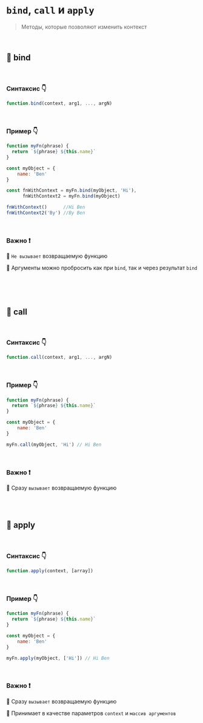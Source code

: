 # `bind`, `call` и `apply`
> Методы, которые позволяют изменить контекст

<br> 

## 🚩 bind

<br>

### Синтаксис 👇
```javascript
function.bind(context, arg1, ..., argN)
```
<br>

### Пример 👇
```javascript
function myFn(phrase) {
  return `${phrase} ${this.name}`
}

const myObject = {
    name: 'Ben'
}

const fnWithContext = myFn.bind(myObject, 'Hi'),
      fnWithContext2 = myFn.bind(myObject)

fnWithContext()      //Hi Ben
fnWithContext2('By') //By Ben
```

<br>

### Важно ❗

🔴 `Не вызывает` возвращаемую функцию

🔴 Аргументы можно пробросить как при `bind`, так и через результат `bind`

<br>
<br>
<br>


## 🚩 call

<br>

### Синтаксис 👇
```javascript
function.call(context, arg1, ..., argN)
```
<br>

### Пример 👇
```javascript
function myFn(phrase) {
  return `${phrase} ${this.name}`
}

const myObject = {
    name: 'Ben'
}

myFn.call(myObject, 'Hi') // Hi Ben
```

<br>

### Важно ❗

🔴 Сразу `вызывает` возвращаемую функцию

<br>
<br>


## 🚩 apply

<br>

### Синтаксис 👇
```javascript
function.apply(context, [array])
```
<br>

### Пример 👇
```javascript
function myFn(phrase) {
  return `${phrase} ${this.name}`
}

const myObject = {
    name: 'Ben'
}

myFn.apply(myObject, ['Hi']) // Hi Ben
```

<br>

### Важно ❗

🔴 Сразу `вызывает` возвращаемую функцию

🔴 Принимает в качестве параметров `context` и `массив аргументов`

<br>
<br>


